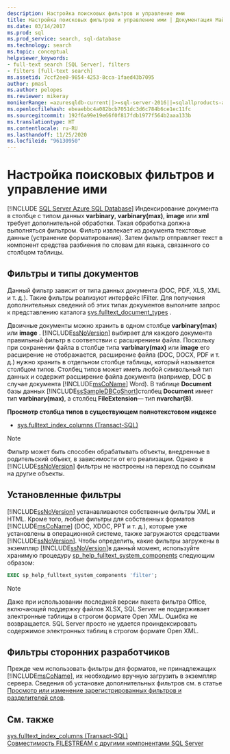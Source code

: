 ```yaml
---
description: Настройка поисковых фильтров и управление ими
title: Настройка поисковых фильтров и управление ими | Документация Майкрософт
ms.date: 03/14/2017
ms.prod: sql
ms.prod_service: search, sql-database
ms.technology: search
ms.topic: conceptual
helpviewer_keywords:
- full-text search [SQL Server], filters
- filters [full-text search]
ms.assetid: 7ccf2ee0-9854-4253-8cca-1faed43b7095
author: pmasl
ms.author: pelopes
ms.reviewer: mikeray
monikerRange: =azuresqldb-current||>=sql-server-2016||=sqlallproducts-allversions||>=sql-server-linux-2017||=azuresqldb-mi-current
ms.openlocfilehash: ebeaebbc4a082bcb7051dc3d6c784b6ce1ec11fc
ms.sourcegitcommit: 192f6a99e19e66f0f817fdb1977f564b2aaa133b
ms.translationtype: HT
ms.contentlocale: ru-RU
ms.lasthandoff: 11/25/2020
ms.locfileid: "96130950"
---
```

# <a name="configure-and-manage-filters-for-search"></a>Настройка поисковых фильтров и управление ими
[!INCLUDE [SQL Server Azure SQL Database](../../includes/applies-to-version/sql-asdb.md)]
  Индексирование документа в столбце с типом данных **varbinary**, **varbinary(max)**, **image** или **xml** требует дополнительной обработки. Такая обработка должна выполняться фильтром. Фильтр извлекает из документа текстовые данные (устранение форматирования). Затем фильтр отправляет текст в компонент средства разбиения по словам для языка, связанного со столбцом таблицы.  
 
## <a name="filters-and-document-types"></a>Фильтры и типы документов
Данный фильтр зависит от типа данных документа (DOC, PDF, XLS, XML и т. д.). Такие фильтры реализуют интерфейс IFilter. Для получения дополнительных сведений об этих типах документов выполните запрос к представлению каталога [sys.fulltext_document_types](../../relational-databases/system-catalog-views/sys-fulltext-document-types-transact-sql.md) .  
  
Двоичные документы можно хранить в одном столбце **varbinary(max)** или **image** . [!INCLUDE[ssNoVersion](../../includes/ssnoversion-md.md)] выбирает для каждого документа правильный фильтр в соответствии с расширением файла. Поскольку при сохранении файла в столбце типа **varbinary(max)** или **image** его расширение не отображается, расширение файла (DOC, DOCX, PDF и т. д.) нужно хранить в отдельном столбце таблицы, который называется столбцом типов. Столбец типов может иметь любой символьный тип данных и содержит расширение файла документа (например, DOC в случае документа [!INCLUDE[msCoName](../../includes/msconame-md.md)] Word). В таблице **Document** базы данных [!INCLUDE[ssSampleDBCoShort](../../includes/sssampledbcoshort-md.md)]столбец **Document** имеет тип **varbinary(max)**, а столбец **FileExtension**— тип **nvarchar(8)**.  

**Просмотр столбца типов в существующем полнотекстовом индексе**  
  
-   [sys.fulltext_index_columns (Transact-SQL)](../../relational-databases/system-catalog-views/sys-fulltext-index-columns-transact-sql.md)  
  
> [!NOTE]  
>  Фильтр может быть способен обрабатывать объекты, внедренные в родительский объект, в зависимости от его реализации. Однако в [!INCLUDE[ssNoVersion](../../includes/ssnoversion-md.md)] фильтры не настроены на переход по ссылкам на другие объекты.  

## <a name="installed-filters"></a>Установленные фильтры 
[!INCLUDE[ssNoVersion](../../includes/ssnoversion-md.md)] устанавливаются собственные фильтры XML и HTML. Кроме того, любые фильтры для собственных форматов [!INCLUDE[msCoName](../../includes/msconame-md.md)] (DOC, XDOC, PPT и т. д.), которые уже установлены в операционной системе, также загружаются средствами [!INCLUDE[ssNoVersion](../../includes/ssnoversion-md.md)]. Чтобы определить, какие фильтры загружены в экземпляр [!INCLUDE[ssNoVersion](../../includes/ssnoversion-md.md)]в данный момент, используйте хранимую процедуру [sp_help_fulltext_system_components](../../relational-databases/system-stored-procedures/sp-help-fulltext-system-components-transact-sql.md) следующим образом:  

```sql
EXEC sp_help_fulltext_system_components 'filter';   
```  

> [!NOTE]
> Даже при использовании последней версии пакета фильтра Office, включающей поддержку файлов XLSX, SQL Server не поддерживает электронные таблицы в строгом формате Open XML.  Ошибка не возвращается. SQL Server просто не удается проиндексировать содержимое электронных таблиц в строгом формате Open XML.

## <a name="non-microsoft-filters"></a>Фильтры сторонних разработчиков
Прежде чем использовать фильтры для форматов, не принадлежащих [!INCLUDE[msCoName](../../includes/msconame-md.md)], их необходимо вручную загрузить в экземпляр сервера. Сведения об установке дополнительных фильтров см. в статье [Просмотр или изменение зарегистрированных фильтров и разделителей слов](../../relational-databases/search/view-or-change-registered-filters-and-word-breakers.md).  
  
  
## <a name="see-also"></a>См. также  
 [sys.fulltext_index_columns (Transact-SQL)](../../relational-databases/system-catalog-views/sys-fulltext-index-columns-transact-sql.md)   
 [Совместимость FILESTREAM с другими компонентами SQL Server](../../relational-databases/blob/filestream-compatibility-with-other-sql-server-features.md)  
  
  

